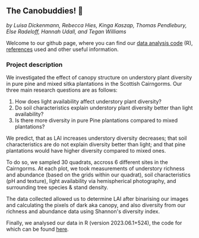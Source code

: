 ## The Canobuddies! :evergreen_tree:
*by Luisa Dickenmann, Rebecca Hies, Kinga Kaszap, Thomas Pendlebury, Else Radeloff, Hannah Udall, and Tegan Williams*

Welcome to our github page, where you can find our [data analysis code](/Code) (R), [references](/references) used and other useful information. 

### Project description
We investigated the effect of canopy structure on understory plant diversity in pure pine and mixed sitka plantations in the Scottish Cairngorms. Our three main research questions are as follows:

1) How does light availability affect understory plant diversity?
2) Do soil characteristics explain understory plant diversity better than light availability?
3) Is there more diversity in pure Pine plantations compared to mixed plantations?

We predict, that as LAI increases understory diversity decreases; that soil characteristics are do not explain diversity better than light; and that pine plantations would have higher diversity compared to mixed ones.

To do so, we sampled 30 quadrats, accross 6 different sites in the Cairngorms. At each plot, we took measurements of understory richness and abundance (based on the grids within our quadrat), soil characteristics (pH and texture), light availability via hemispherical photography, and surrounding tree species & stand density. 

The data collected allowed us to determine LAI after binarising our images and calculating the pixels of dark aka canopy,  and also diversity from our richness and abundance data using Shannon's diversity index. 

Finally, we analysed our data in R (version 2023.06.1+524), the code for which can be found [here](/Code/rcode.R). 

